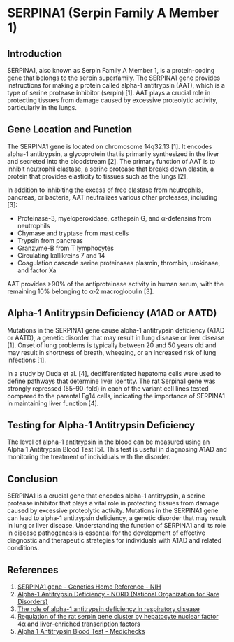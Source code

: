 
# SERPINA1 (Serpin Family A Member 1)

## Introduction
SERPINA1, also known as Serpin Family A Member 1, is a protein-coding gene that belongs to the serpin superfamily. The SERPINA1 gene provides instructions for making a protein called alpha-1 antitrypsin (AAT), which is a type of serine protease inhibitor (serpin) [1]. AAT plays a crucial role in protecting tissues from damage caused by excessive proteolytic activity, particularly in the lungs.

## Gene Location and Function
The SERPINA1 gene is located on chromosome 14q32.13 [1]. It encodes alpha-1 antitrypsin, a glycoprotein that is primarily synthesized in the liver and secreted into the bloodstream [2]. The primary function of AAT is to inhibit neutrophil elastase, a serine protease that breaks down elastin, a protein that provides elasticity to tissues such as the lungs [2].

In addition to inhibiting the excess of free elastase from neutrophils, pancreas, or bacteria, AAT neutralizes various other proteases, including [3]:
- Proteinase-3, myeloperoxidase, cathepsin G, and α-defensins from neutrophils
- Chymase and tryptase from mast cells
- Trypsin from pancreas
- Granzyme-B from T lymphocytes
- Circulating kallikreins 7 and 14
- Coagulation cascade serine proteinases plasmin, thrombin, urokinase, and factor Xa

AAT provides >90% of the antiproteinase activity in human serum, with the remaining 10% belonging to α-2 macroglobulin [3].

## Alpha-1 Antitrypsin Deficiency (A1AD or AATD)
Mutations in the SERPINA1 gene cause alpha-1 antitrypsin deficiency (A1AD or AATD), a genetic disorder that may result in lung disease or liver disease [1]. Onset of lung problems is typically between 20 and 50 years old and may result in shortness of breath, wheezing, or an increased risk of lung infections [1].

In a study by Duda et al. [4], dedifferentiated hepatoma cells were used to define pathways that determine liver identity. The rat Serpina1 gene was strongly repressed (55–90-fold) in each of the variant cell lines tested compared to the parental Fg14 cells, indicating the importance of SERPINA1 in maintaining liver function [4].

## Testing for Alpha-1 Antitrypsin Deficiency
The level of alpha-1 antitrypsin in the blood can be measured using an Alpha 1 Antitrypsin Blood Test [5]. This test is useful in diagnosing A1AD and monitoring the treatment of individuals with the disorder.

## Conclusion
SERPINA1 is a crucial gene that encodes alpha-1 antitrypsin, a serine protease inhibitor that plays a vital role in protecting tissues from damage caused by excessive proteolytic activity. Mutations in the SERPINA1 gene can lead to alpha-1 antitrypsin deficiency, a genetic disorder that may result in lung or liver disease. Understanding the function of SERPINA1 and its role in disease pathogenesis is essential for the development of effective diagnostic and therapeutic strategies for individuals with A1AD and related conditions.

## References
1. [SERPINA1 gene - Genetics Home Reference - NIH](https://ghr.nlm.nih.gov/gene/SERPINA1)
2. [Alpha-1 Antitrypsin Deficiency - NORD (National Organization for Rare Disorders)](https://rarediseases.org/rare-diseases/alpha-1-antitrypsin-deficiency/)
3. [The role of alpha-1 antitrypsin deficiency in respiratory disease](https://onlinelibrary.wiley.com/doi/full/10.1111/joim.12239)
4. [Regulation of the rat serpin gene cluster by hepatocyte nuclear factor 4α and liver-enriched transcription factors](https://core.ac.uk/download/pdf/82193159.pdf)
5. [Alpha 1 Antitrypsin Blood Test - Medichecks](https://medichecks.com/products/alpha-1-antitrypsin-blood-test)